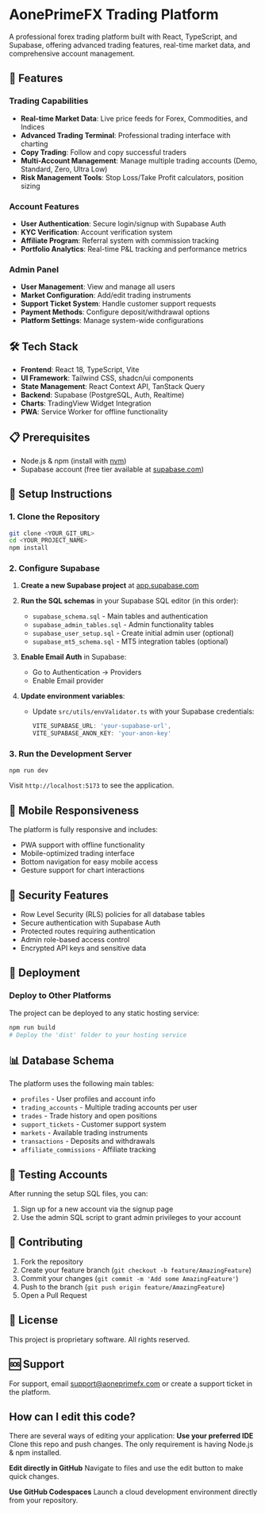 # AonePrimeFX Trading Platform

A professional forex trading platform built with React, TypeScript, and Supabase, offering advanced trading features, real-time market data, and comprehensive account management.

## 🚀 Features

### Trading Capabilities
- **Real-time Market Data**: Live price feeds for Forex, Commodities, and Indices
- **Advanced Trading Terminal**: Professional trading interface with charting
- **Copy Trading**: Follow and copy successful traders
- **Multi-Account Management**: Manage multiple trading accounts (Demo, Standard, Zero, Ultra Low)
- **Risk Management Tools**: Stop Loss/Take Profit calculators, position sizing

### Account Features
- **User Authentication**: Secure login/signup with Supabase Auth
- **KYC Verification**: Account verification system
- **Affiliate Program**: Referral system with commission tracking
- **Portfolio Analytics**: Real-time P&L tracking and performance metrics

### Admin Panel
- **User Management**: View and manage all users
- **Market Configuration**: Add/edit trading instruments
- **Support Ticket System**: Handle customer support requests
- **Payment Methods**: Configure deposit/withdrawal options
- **Platform Settings**: Manage system-wide configurations

## 🛠️ Tech Stack

- **Frontend**: React 18, TypeScript, Vite
- **UI Framework**: Tailwind CSS, shadcn/ui components
- **State Management**: React Context API, TanStack Query
- **Backend**: Supabase (PostgreSQL, Auth, Realtime)
- **Charts**: TradingView Widget Integration
- **PWA**: Service Worker for offline functionality

## 📋 Prerequisites

- Node.js & npm (install with [nvm](https://github.com/nvm-sh/nvm#installing-and-updating))
- Supabase account (free tier available at [supabase.com](https://supabase.com))

## 🔧 Setup Instructions

### 1. Clone the Repository

```bash
git clone <YOUR_GIT_URL>
cd <YOUR_PROJECT_NAME>
npm install
```

### 2. Configure Supabase

1. **Create a new Supabase project** at [app.supabase.com](https://app.supabase.com)

2. **Run the SQL schemas** in your Supabase SQL editor (in this order):
   - `supabase_schema.sql` - Main tables and authentication
   - `supabase_admin_tables.sql` - Admin functionality tables
   - `supabase_user_setup.sql` - Create initial admin user (optional)
   - `supabase_mt5_schema.sql` - MT5 integration tables (optional)

3. **Enable Email Auth** in Supabase:
   - Go to Authentication → Providers
   - Enable Email provider

4. **Update environment variables**:
   - Update `src/utils/envValidator.ts` with your Supabase credentials:
     ```typescript
     VITE_SUPABASE_URL: 'your-supabase-url',
     VITE_SUPABASE_ANON_KEY: 'your-anon-key'
     ```

### 3. Run the Development Server

```bash
npm run dev
```

Visit `http://localhost:5173` to see the application.

## 📱 Mobile Responsiveness

The platform is fully responsive and includes:
- PWA support with offline functionality
- Mobile-optimized trading interface
- Bottom navigation for easy mobile access
- Gesture support for chart interactions

## 🔐 Security Features

- Row Level Security (RLS) policies for all database tables
- Secure authentication with Supabase Auth
- Protected routes requiring authentication
- Admin role-based access control
- Encrypted API keys and sensitive data

## 🚀 Deployment


### Deploy to Other Platforms
The project can be deployed to any static hosting service:

```bash
npm run build
# Deploy the 'dist' folder to your hosting service
```

## 📊 Database Schema

The platform uses the following main tables:
- `profiles` - User profiles and account info
- `trading_accounts` - Multiple trading accounts per user
- `trades` - Trade history and open positions
- `support_tickets` - Customer support system
- `markets` - Available trading instruments
- `transactions` - Deposits and withdrawals
- `affiliate_commissions` - Affiliate tracking

## 🧪 Testing Accounts

After running the setup SQL files, you can:
1. Sign up for a new account via the signup page
2. Use the admin SQL script to grant admin privileges to your account

## 🤝 Contributing

1. Fork the repository
2. Create your feature branch (`git checkout -b feature/AmazingFeature`)
3. Commit your changes (`git commit -m 'Add some AmazingFeature'`)
4. Push to the branch (`git push origin feature/AmazingFeature`)
5. Open a Pull Request

## 📄 License

This project is proprietary software. All rights reserved.

## 🆘 Support

For support, email support@aoneprimefx.com or create a support ticket in the platform.

## 

## How can I edit this code?

There are several ways of editing your application:
**Use your preferred IDE**
Clone this repo and push changes. The only requirement is having Node.js & npm installed.

**Edit directly in GitHub**
Navigate to files and use the edit button to make quick changes.

**Use GitHub Codespaces**
Launch a cloud development environment directly from your repository.

